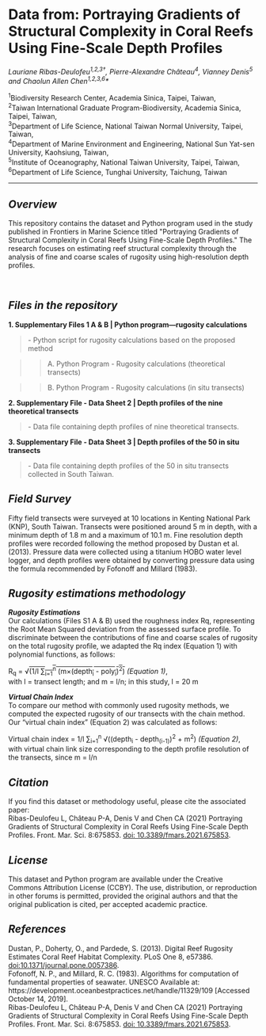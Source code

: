 
<h1>Data from: Portraying Gradients of Structural Complexity in Coral Reefs Using Fine-Scale Depth Profiles</h1>
<em>Lauriane Ribas-Deulofeu<sup>1,2,3†</sup>, Pierre-Alexandre Château<sup>4</sup>, Vianney Denis<sup>5</sup> and Chaolun Allen Chen<sup>1,2,3,6</sup>*</em>

<sup>1</sup>Biodiversity Research Center, Academia Sinica, Taipei, Taiwan,<br>
<sup>2</sup>Taiwan International Graduate Program-Biodiversity, Academia Sinica, Taipei, Taiwan,<br>
<sup>3</sup>Department of Life Science, National Taiwan Normal University, Taipei, Taiwan,<br>
<sup>4</sup>Department of Marine Environment and Engineering, National Sun Yat-sen University, Kaohsiung, Taiwan,<br>
<sup>5</sup>Institute of Oceanography, National Taiwan University, Taipei, Taiwan,<br>
<sup>6</sup>Department of Life Science, Tunghai University, Taichung, Taiwan<br>
<hr>

<h2><strong><em>Overview</strong></em></h2>
<p>This repository contains the dataset and Python program used in the study published in Frontiers in Marine Science titled "Portraying Gradients of Structural Complexity in Coral Reefs Using Fine-Scale Depth Profiles." The research focuses on estimating reef structural complexity through the analysis of fine and coarse scales of rugosity using high-resolution depth profiles.</p><br>

<h2><strong><em>Files in the repository</strong></em></h2>
<strong> 1. Supplementary Files 1 A & B | Python program—rugosity calculations</strong>
   <blockquote> - Python script for rugosity calculations based on the proposed method </blockquote>
		<blockquote><blockquote>A. Python Program - Rugosity calculations (theoretical transects)</blockquote></blockquote>
		<blockquote><blockquote>B. Python Program - Rugosity calculations (in situ transects)</blockquote></blockquote>

<strong>2. Supplementary File - Data Sheet 2 | Depth profiles of the nine theoretical transects</strong>
    <blockquote> - Data file containing depth profiles of nine theoretical transects. </blockquote>

<strong>3. Supplementary File - Data Sheet 3 | Depth profiles of the 50 in situ transects</strong>
    <blockquote> - Data file containing depth profiles of the 50 in situ transects collected in South Taiwan. </blockquote>

<h2><strong><em>Field Survey</strong></em></h2>
Fifty field transects were surveyed at 10 locations in Kenting National Park (KNP), South Taiwan. Transects were positioned around 5 m in depth, with a minimum depth of 1.8 m and a maximum of 10.1 m. Fine resolution depth profiles were recorded following the method proposed by Dustan et al. (2013). Pressure data were collected using a titanium HOBO water level logger, and depth profiles were obtained by converting pressure data using the formula recommended by Fofonoff and Millard (1983).<br>

<h2><strong><em> Rugosity estimations methodology</strong></em></h2>
<strong><em>Rugosity Estimations</strong></em><br>
Our calculations (Files S1 A & B) used the roughness index Rq, representing the Root Mean Squared deviation from the assessed surface profile. To discriminate between the contributions of fine and coarse scales of rugosity on the total rugosity profile, we adapted the Rq index (Equation 1) with polynomial functions, as follows:<br>
<p>
    R<sub>q</sub> = &radic;<span style="text-decoration: overline">(1/l &sum;<sub>i=1</sub><sup>n</sup> (m&times;(depth<sub>i</sub> - poly<sub>i</sub>)<sup>2</sup>)</span>       
	<em> (Equation 1)</em>, <br> with l = transect length; and m = l/n; in this study, l = 20 m
</p>

<strong><em>Virtual Chain Index</strong></em><br>
To compare our method with commonly used rugosity methods, we computed the expected rugosity of our transects with the chain method. Our “virtual chain index” (Equation 2) was calculated as follows:<br>
<p>
    Virtual chain index = 1/l &sum;<sub>i=1</sub><sup>n</sup> &radic;((depth<sub>i</sub> - depth<sub>(i-1)</sub>)<sup>2</sup> + m<sup>2</sup>)
         <em>(Equation 2)</em>, <br> with virtual chain link size corresponding to the depth profile resolution of the transects, since m = l/n
</p>

<h2><strong><em>Citation</strong></em></h2>
If you find this dataset or methodology useful, please cite the associated paper:<br>
Ribas-Deulofeu L, Château P-A, Denis V and Chen CA (2021) Portraying Gradients of Structural Complexity in Coral Reefs Using Fine-Scale Depth Profiles. Front. Mar. Sci. 8:675853.  <a href="https://www.frontiersin.org/articles/10.3389/fmars.2021.675853/full" target="_blank">doi: 10.3389/fmars.2021.675853</a>.<br>

<h2><strong><em>License</strong></em></h2>
This dataset and Python program are available under the Creative Commons Attribution License (CCBY). The use, distribution, or reproduction in other forums is permitted, provided the original authors and that the original publication is cited, per accepted academic practice.<br>

<h2><strong><em>References</strong></em></h2>
Dustan, P., Doherty, O., and Pardede, S. (2013). Digital Reef Rugosity Estimates Coral Reef Habitat Complexity. PLoS One 8, e57386.  <a href="https://journals.plos.org/plosone/article?id=10.1371/journal.pone.0057386)" target="_blank">doi:10.1371/journal.pone.0057386</a>.<br>
Fofonoff, N. P., and Millard, R. C. (1983). Algorithms for computation of fundamental properties of seawater. UNESCO Available at: https://development.oceanbestpractices.net/handle/11329/109 [Accessed October 14, 2019].<br>
Ribas-Deulofeu L, Château P-A, Denis V and Chen CA (2021) Portraying Gradients of Structural Complexity in Coral Reefs Using Fine-Scale Depth Profiles. Front. Mar. Sci. 8:675853.  <a href="https://www.frontiersin.org/articles/10.3389/fmars.2021.675853/full" target="_blank">doi: 10.3389/fmars.2021.675853</a>.<br>
</p>
